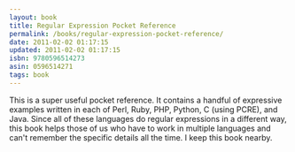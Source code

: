 ```yaml
---
layout: book
title: Regular Expression Pocket Reference
permalink: /books/regular-expression-pocket-reference/
date: 2011-02-02 01:17:15
updated: 2011-02-02 01:17:15
isbn: 9780596514273
asin: 0596514271
tags: book
---
```

This is a super useful pocket reference. It contains a handful of expressive
examples written in each of Perl, Ruby, PHP, Python, C (using PCRE), and Java.
Since all of these languages do regular expressions in a different way, this
book helps those of us who have to work in multiple languages and can't
remember the specific details all the time. I keep this book nearby.
